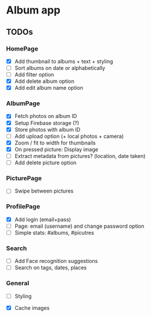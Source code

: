 # Album app

## TODOs

### HomePage
- [X] Add thumbnail to albums + text + styling
- [ ] Sort albums on date or alphabetically
- [ ] Add filter option
- [x] Add delete album option
- [x] Add edit album name option

### AlbumPage
- [x] Fetch photos on album ID
- [x] Setup Firebase storage (?)
- [x] Store photos with album ID
- [ ] Add upload option (+ local photos + camera)
- [x] Zoom / fit to width for thumbnails
- [x] On pressed picture: Display image
- [ ] Extract metadata from pictures? (location, date taken)
- [ ] Add delete picture option

### PicturePage
- [ ] Swipe between pictures

### ProfilePage
- [x] Add login (email+pass)
- [ ] Page: email (username) and change password option
- [ ] Simple stats: #albums, #picutres

### Search
- [ ] Add Face recognition suggestions
- [ ] Search on tags, dates, places

### General
- [ ] Styling
- [x] Cache images

